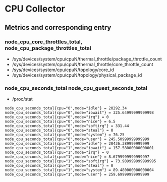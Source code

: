 # CPU Collector

## Metrics and corresponding entry

### node_cpu_core_throttles_total, node_cpu_package_throttles_total

* /sys/devices/system/cpu/cpuN/thermal_throttle/package_throttle_count
* /sys/devices/system/cpu/cpuN/thermal_throttle/core_throttle_count
* /sys/devices/system/cpu/cpuN/topology/core_id
* /sys/devices/system/cpu/cpuN/topology/physical_package_id

### node_cpu_seconds_total node_cpu_guest_seconds_total

* /proc/stat

```
node_cpu_seconds_total{cpu="0",mode="idle"} = 20292.34
node_cpu_seconds_total{cpu="0",mode="iowait"} = 325.64999999999998
node_cpu_seconds_total{cpu="0",mode="irq"} = 0
node_cpu_seconds_total{cpu="0",mode="nice"} = 6.5
node_cpu_seconds_total{cpu="0",mode="softirq"} = 331.44
node_cpu_seconds_total{cpu="0",mode="steal"} = 0
node_cpu_seconds_total{cpu="0",mode="system"} = 76.25
node_cpu_seconds_total{cpu="0",mode="user"} = 245.50999999999999
node_cpu_seconds_total{cpu="1",mode="idle"} = 20436.389999999999
node_cpu_seconds_total{cpu="1",mode="iowait"} = 157.58000000000001
node_cpu_seconds_total{cpu="1",mode="irq"} = 0
node_cpu_seconds_total{cpu="1",mode="nice"} = 8.6799999999999997
node_cpu_seconds_total{cpu="1",mode="softirq"} = 73.989999999999995
node_cpu_seconds_total{cpu="1",mode="steal"} = 0
node_cpu_seconds_total{cpu="1",mode="system"} = 89.480000000000004
node_cpu_seconds_total{cpu="1",mode="user"} = 259.69999999999999
```
